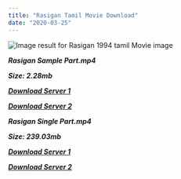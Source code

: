 ```yaml
---
title: "Rasigan Tamil Movie Download"
date: "2020-03-25"
---
```


![Image result for Rasigan 1994 tamil Movie image](https://upload.wikimedia.org/wikipedia/en/thumb/4/4a/Rasigan_poster.jpg/220px-Rasigan_poster.jpg)

**_Rasigan Sample Part.mp4_**

**_Size: 2.28mb_**

**_[Download Server 1](http://b6.wetransfer.vip/files/{b8ae04a0e9ab0f9e64837bab03a252825878f388f00779843f60cec38aa445db}20Actor{b8ae04a0e9ab0f9e64837bab03a252825878f388f00779843f60cec38aa445db}20Hits{b8ae04a0e9ab0f9e64837bab03a252825878f388f00779843f60cec38aa445db}20Collection/Vijay{b8ae04a0e9ab0f9e64837bab03a252825878f388f00779843f60cec38aa445db}20{b8ae04a0e9ab0f9e64837bab03a252825878f388f00779843f60cec38aa445db}20Movies{b8ae04a0e9ab0f9e64837bab03a252825878f388f00779843f60cec38aa445db}20Collection/Rasigan{b8ae04a0e9ab0f9e64837bab03a252825878f388f00779843f60cec38aa445db}20(1994)/Rasigan{b8ae04a0e9ab0f9e64837bab03a252825878f388f00779843f60cec38aa445db}20Mp4{b8ae04a0e9ab0f9e64837bab03a252825878f388f00779843f60cec38aa445db}20HD/Rasigan{b8ae04a0e9ab0f9e64837bab03a252825878f388f00779843f60cec38aa445db}20HD{b8ae04a0e9ab0f9e64837bab03a252825878f388f00779843f60cec38aa445db}20Sample.mp4)_**

**_[Download Server 2](http://b6.wetransfer.vip/files/{b8ae04a0e9ab0f9e64837bab03a252825878f388f00779843f60cec38aa445db}20Actor{b8ae04a0e9ab0f9e64837bab03a252825878f388f00779843f60cec38aa445db}20Hits{b8ae04a0e9ab0f9e64837bab03a252825878f388f00779843f60cec38aa445db}20Collection/Vijay{b8ae04a0e9ab0f9e64837bab03a252825878f388f00779843f60cec38aa445db}20{b8ae04a0e9ab0f9e64837bab03a252825878f388f00779843f60cec38aa445db}20Movies{b8ae04a0e9ab0f9e64837bab03a252825878f388f00779843f60cec38aa445db}20Collection/Rasigan{b8ae04a0e9ab0f9e64837bab03a252825878f388f00779843f60cec38aa445db}20(1994)/Rasigan{b8ae04a0e9ab0f9e64837bab03a252825878f388f00779843f60cec38aa445db}20Mp4{b8ae04a0e9ab0f9e64837bab03a252825878f388f00779843f60cec38aa445db}20HD/Rasigan{b8ae04a0e9ab0f9e64837bab03a252825878f388f00779843f60cec38aa445db}20HD{b8ae04a0e9ab0f9e64837bab03a252825878f388f00779843f60cec38aa445db}20Sample.mp4)_**

**_Rasigan Single Part.mp4_**

**_Size: 239.03mb_**

**_[Download Server 1](http://b6.wetransfer.vip/files/{b8ae04a0e9ab0f9e64837bab03a252825878f388f00779843f60cec38aa445db}20Actor{b8ae04a0e9ab0f9e64837bab03a252825878f388f00779843f60cec38aa445db}20Hits{b8ae04a0e9ab0f9e64837bab03a252825878f388f00779843f60cec38aa445db}20Collection/Vijay{b8ae04a0e9ab0f9e64837bab03a252825878f388f00779843f60cec38aa445db}20{b8ae04a0e9ab0f9e64837bab03a252825878f388f00779843f60cec38aa445db}20Movies{b8ae04a0e9ab0f9e64837bab03a252825878f388f00779843f60cec38aa445db}20Collection/Rasigan{b8ae04a0e9ab0f9e64837bab03a252825878f388f00779843f60cec38aa445db}20(1994)/Rasigan{b8ae04a0e9ab0f9e64837bab03a252825878f388f00779843f60cec38aa445db}20Mp4{b8ae04a0e9ab0f9e64837bab03a252825878f388f00779843f60cec38aa445db}20HD/Rasigan{b8ae04a0e9ab0f9e64837bab03a252825878f388f00779843f60cec38aa445db}20HD.mp4)_**

**_[Download Server 2](http://b6.wetransfer.vip/files/{b8ae04a0e9ab0f9e64837bab03a252825878f388f00779843f60cec38aa445db}20Actor{b8ae04a0e9ab0f9e64837bab03a252825878f388f00779843f60cec38aa445db}20Hits{b8ae04a0e9ab0f9e64837bab03a252825878f388f00779843f60cec38aa445db}20Collection/Vijay{b8ae04a0e9ab0f9e64837bab03a252825878f388f00779843f60cec38aa445db}20{b8ae04a0e9ab0f9e64837bab03a252825878f388f00779843f60cec38aa445db}20Movies{b8ae04a0e9ab0f9e64837bab03a252825878f388f00779843f60cec38aa445db}20Collection/Rasigan{b8ae04a0e9ab0f9e64837bab03a252825878f388f00779843f60cec38aa445db}20(1994)/Rasigan{b8ae04a0e9ab0f9e64837bab03a252825878f388f00779843f60cec38aa445db}20Mp4{b8ae04a0e9ab0f9e64837bab03a252825878f388f00779843f60cec38aa445db}20HD/Rasigan{b8ae04a0e9ab0f9e64837bab03a252825878f388f00779843f60cec38aa445db}20HD.mp4)_**
